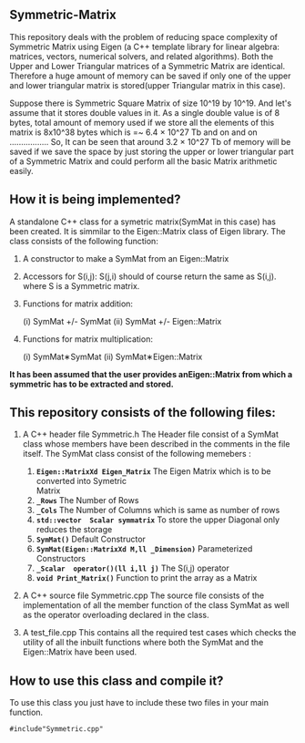 Symmetric-Matrix
--------------------------------------------------------------------------------------------------------------
This repository deals with the problem of reducing  space complexity of Symmetric Matrix using Eigen
(a C++ template library for linear algebra: matrices, vectors, numerical solvers, and related algorithms).
Both the Upper and Lower Triangular matrices of a Symmetric Matrix are identical. Therefore a huge amount of
memory can be saved if only one of the upper and lower triangular matrix is stored(upper Triangular matrix 
in this case).

Suppose there is Symmetric Square Matrix of size 10^19 by 10^19. And let's assume that it stores double values
in it. As a single double value is of 8 bytes, total amount of memory used if we store all the elements of this matrix is 8x10^38 bytes which is =~ 6.4 × 10^27 Tb and on and on .................
So, It can be seen that around 3.2 × 10^27 Tb of memory will be saved if we  save the space by just storing the upper or lower triangular part of a Symmetric Matrix and could perform all the basic Matrix arithmetic easily.


How it is being implemented?
----------------------------------------------------------------------------------------------------------------
A standalone C++ class for a symetric matrix(SymMat in this case) has been created. It is simmilar to 
the Eigen::Matrix class of Eigen library.
The class consists of the following function:
1. A constructor to make a SymMat from an Eigen::Matrix
2. Accessors for S(i,j): S(j,i) should of course return the same as S(i,j). where S is a Symmetric matrix.
3. Functions for matrix addition:

   (i)  SymMat +/- SymMat
   (ii) SymMat +/- Eigen::Matrix
4. Functions for matrix multiplication:

   (i)  SymMat∗SymMat
   (ii) SymMat∗Eigen::Matrix


**It has been assumed that the user provides anEigen::Matrix from which a symmetric has to be extracted and stored.**

This repository consists of the following files:
-----------------------------------------------------------------------------------------------------------------
1. A C++ header file Symmetric.h
   The Header file consist of a SymMat class whose members have been described in the comments in the file itself.
   The SymMat class consist of the following memebers :
   1. **```Eigen::MatrixXd Eigen_Matrix```**			 The Eigen Matrix which is to be converted into Symetric 	
   														 Matrix 
   2. **```_Rows```**								     The Number of Rows
   3. **```_Cols```**									 The Number of Columns which is same as number of rows
   4. **```std::vector  Scalar symmatrix```**			 To store the upper Diagonal only reduces  the storage
   5. **```SymMat()```**							     Default Constructor
   6. **```SymMat(Eigen::MatrixXd M,ll _Dimension)```**  Parameterized Constructors
   7. **```_Scalar  operator()(ll i,ll j)```**			 The S(i,j) operator
   8. **```void Print_Matrix()```**						 Function to print the array as a Matrix

2. A C++ source file Symmetric.cpp
	The source file consists of the implementation of all the member function of the class SymMat as well as the operator overloading declared in the class.

3. A test_file.cpp 
	This contains all the required test cases which checks the utility of all the inbuilt functions where both the SymMat and the Eigen::Matrix have been used.



How to use this class and compile it?
--------------------------------------------------------------------------------------------------------------------

To use this class you just have to include these two files in your main function.

	#include"Symmetric.cpp"


	

